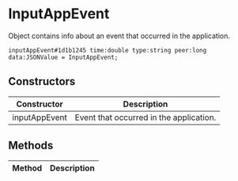 # InputAppEvent
Object contains info about an event that occurred in the application.

```
inputAppEvent#1d1b1245 time:double type:string peer:long data:JSONValue = InputAppEvent;
```

## Constructors
| Constructor | Description |
| ---- | ----------- |
| inputAppEvent | Event that occurred in the application. |


## Methods
| Method | Description |
| ---- | ----------- |


